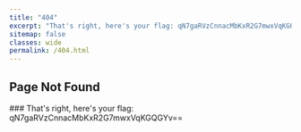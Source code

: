 ```yaml
---
title: "404"
excerpt: "That's right, here's your flag: qN7gaRVzCnnacMbKxR2G7mwxVqKGQGYv=="
sitemap: false
classes: wide
permalink: /404.html
---
```

<h2>Page Not Found</h2>
### That's right, here's your flag: qN7gaRVzCnnacMbKxR2G7mwxVqKGQGYv==